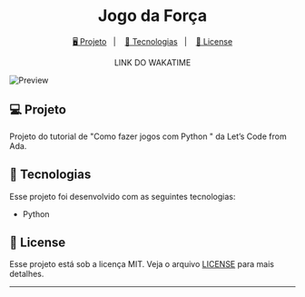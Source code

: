 <h1 align="center">
  Jogo da Força
</h1>

<p align="center">
  <a href="#-projeto">🖥️ Projeto</a>&nbsp;&nbsp;&nbsp;|&nbsp;&nbsp;&nbsp;
  <a href="#-tecnologias">🚀 Tecnologias</a>&nbsp;&nbsp;&nbsp;|&nbsp;&nbsp;&nbsp;
  <a href="#-license">📝 License</a>
</p>

<p align="center">
  LINK DO WAKATIME
</p>

![Preview](./assets/preview.jpg)

## 💻 Projeto

Projeto do tutorial de "Como fazer jogos com Python " da Let’s Code from Ada.

## 🚀 Tecnologias

Esse projeto foi desenvolvido com as seguintes tecnologias:

- Python

## 📝 License

Esse projeto está sob a licença MIT. Veja o arquivo [LICENSE](LICENSE) para mais detalhes.

---

